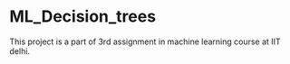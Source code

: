 # ML_Decision_trees
This project is a part of 3rd assignment in machine learning course at IIT delhi.
